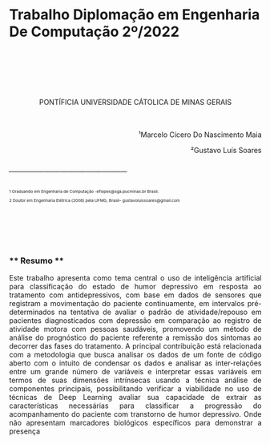 # Trabalho Diplomação em Engenharia De Computação 2º/2022
<br/><br/>

<br/><br/>

<center> PONTÍFICIA UNIVERSIDADE CÁTOLICA DE MINAS GERAIS</center>
<br/><br/>
<p style='text-align: right;'>¹Marcelo Cícero Do Nascimento Maia
<p style='text-align: right;'>²Gustavo Luís Soares


###### _____________________________________
<p style="font: times ; font-size:6pt">
   1 Graduando em Engenharia de Computação -eflopes@sga.pucminas.br Brasil. 
</p>
<p style="font: times ; font-size:6pt">
   2	Doutor em Engenharia Elétrica (2008) pela UFMG, Brasil– gustavoluissoares@gmail.com

<br/><br/>
<br/><br/>

### ** Resumo **

 <p align="justify">
Este trabalho apresenta como tema central o uso de inteligência artificial para  classificação do estado de humor depressivo em resposta ao tratamento com antidepressivos, com base em dados de sensores que registram a movimentação do paciente continuamente, em intervalos pré-determinados na tentativa de avaliar o padrão de atividade/repouso em pacientes diagnosticados com depressão em comparação ao registro de atividade motora com pessoas saudáveis, promovendo um método de análise do prognóstico do paciente referente a remissão dos sintomas ao decorrer das fases do tratamento. A principal contribuição está relacionada com  a metodologia que busca analisar os dados de um fonte de código aberto com o intuito de condensar os dados e analisar as inter-relações entre um grande número de variáveis e interpretar essas variáveis em termos de suas dimensões intrínsecas usando a técnica análise de componentes principais, possibilitando verificar a viabilidade no uso de técnicas de Deep Learning  avaliar sua capacidade de extrair as características necessárias para classificar a progressão do acompanhamento do paciente com transtorno de humor depressivo. Onde não apresentam marcadores biológicos específicos para demonstrar a presença
<br/><br/>
